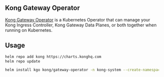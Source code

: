 ## Kong Gateway Operator

[Kong Gateway Operator](https://docs.konghq.com/gateway-operator/latest/) is a Kubernetes Operator that can manage your Kong Ingress Controller, Kong Gateway Data Planes, or both together when running on Kubernetes.

## Usage

```bash
helm repo add kong https://charts.konghq.com
helm repo update

helm install kgo kong/gateway-operator -n kong-system --create-namespace
```